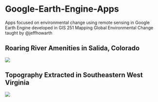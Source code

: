 # Google-Earth-Engine-Apps
Apps focused on environmental change using remote sensing in Google Earth Engine developed in GIS 251 Mapping Global Environmental Change taught by @jeffhowarth

## Roaring River Amenities in Salida, Colorado
[<img src="https://github.com/user-attachments/assets/330ee935-2cf9-4366-aea2-57baa917e8f3">](https://ee-fwalker.projects.earthengine.app/view/roaring-river-amenities-salida)

## Topography Extracted in Southeastern West Virginia
[<img src="https://github.com/user-attachments/assets/a70a11cc-117b-4619-b449-41af8914ece5">](https://ee-fwalker.projects.earthengine.app/view/topography-extracted)
